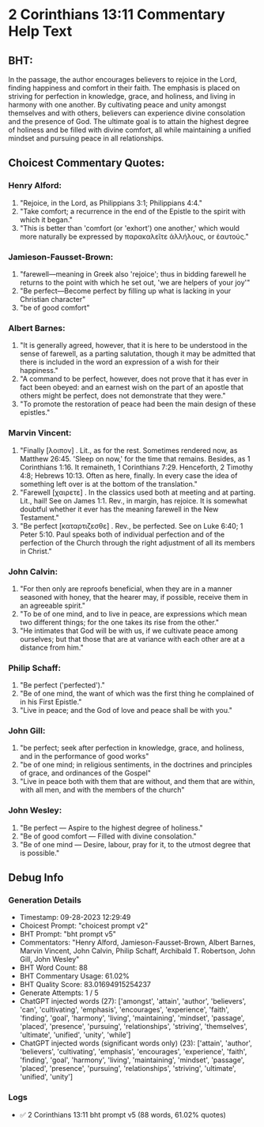 # 2 Corinthians 13:11 Commentary Help Text

## BHT:
In the passage, the author encourages believers to rejoice in the Lord, finding happiness and comfort in their faith. The emphasis is placed on striving for perfection in knowledge, grace, and holiness, and living in harmony with one another. By cultivating peace and unity amongst themselves and with others, believers can experience divine consolation and the presence of God. The ultimate goal is to attain the highest degree of holiness and be filled with divine comfort, all while maintaining a unified mindset and pursuing peace in all relationships.

## Choicest Commentary Quotes:
### Henry Alford:
1. "Rejoice, in the Lord, as Philippians 3:1; Philippians 4:4." 
2. "Take comfort; a recurrence in the end of the Epistle to the spirit with which it began." 
3. "This is better than 'comfort (or 'exhort') one another,' which would more naturally be expressed by παρακαλεῖτε ἀλλήλους, or ἑαυτούς."

### Jamieson-Fausset-Brown:
1. "farewell—meaning in Greek also 'rejoice'; thus in bidding farewell he returns to the point with which he set out, 'we are helpers of your joy'"
2. "Be perfect—Become perfect by filling up what is lacking in your Christian character"
3. "be of good comfort"

### Albert Barnes:
1. "It is generally agreed, however, that it is here to be understood in the sense of farewell, as a parting salutation, though it may be admitted that there is included in the word an expression of a wish for their happiness."
2. "A command to be perfect, however, does not prove that it has ever in fact been obeyed: and an earnest wish on the part of an apostle that others might be perfect, does not demonstrate that they were."
3. "To promote the restoration of peace had been the main design of these epistles."

### Marvin Vincent:
1. "Finally [λοιπον] . Lit., as for the rest. Sometimes rendered now, as Matthew 26:45. 'Sleep on now,' for the time that remains. Besides, as 1 Corinthians 1:16. It remaineth, 1 Corinthians 7:29. Henceforth, 2 Timothy 4:8; Hebrews 10:13. Often as here, finally. In every case the idea of something left over is at the bottom of the translation."
2. "Farewell [χαιρετε] . In the classics used both at meeting and at parting. Lit., hail! See on James 1:1. Rev., in margin, has rejoice. It is somewhat doubtful whether it ever has the meaning farewell in the New Testament."
3. "Be perfect [καταρτιζεσθε] . Rev., be perfected. See on Luke 6:40; 1 Peter 5:10. Paul speaks both of individual perfection and of the perfection of the Church through the right adjustment of all its members in Christ."

### John Calvin:
1. "For then only are reproofs beneficial, when they are in a manner seasoned with honey, that the hearer may, if possible, receive them in an agreeable spirit."
2. "To be of one mind, and to live in peace, are expressions which mean two different things; for the one takes its rise from the other."
3. "He intimates that God will be with us, if we cultivate peace among ourselves; but that those that are at variance with each other are at a distance from him."

### Philip Schaff:
1. "Be perfect ('perfected')."
2. "Be of one mind, the want of which was the first thing he complained of in his First Epistle."
3. "Live in peace; and the God of love and peace shall be with you."

### John Gill:
1. "be perfect; seek after perfection in knowledge, grace, and holiness, and in the performance of good works"
2. "be of one mind; in religious sentiments, in the doctrines and principles of grace, and ordinances of the Gospel"
3. "Live in peace both with them that are without, and them that are within, with all men, and with the members of the church"

### John Wesley:
1. "Be perfect — Aspire to the highest degree of holiness."
2. "Be of good comfort — Filled with divine consolation."
3. "Be of one mind — Desire, labour, pray for it, to the utmost degree that is possible."


## Debug Info
### Generation Details
- Timestamp: 09-28-2023 12:29:49
- Choicest Prompt: "choicest prompt v2"
- BHT Prompt: "bht prompt v5"
- Commentators: "Henry Alford, Jamieson-Fausset-Brown, Albert Barnes, Marvin Vincent, John Calvin, Philip Schaff, Archibald T. Robertson, John Gill, John Wesley"
- BHT Word Count: 88
- BHT Commentary Usage: 61.02%
- BHT Quality Score: 83.01694915254237
- Generate Attempts: 1 / 5
- ChatGPT injected words (27):
	['amongst', 'attain', 'author', 'believers', 'can', 'cultivating', 'emphasis', 'encourages', 'experience', 'faith', 'finding', 'goal', 'harmony', 'living', 'maintaining', 'mindset', 'passage', 'placed', 'presence', 'pursuing', 'relationships', 'striving', 'themselves', 'ultimate', 'unified', 'unity', 'while']
- ChatGPT injected words (significant words only) (23):
	['attain', 'author', 'believers', 'cultivating', 'emphasis', 'encourages', 'experience', 'faith', 'finding', 'goal', 'harmony', 'living', 'maintaining', 'mindset', 'passage', 'placed', 'presence', 'pursuing', 'relationships', 'striving', 'ultimate', 'unified', 'unity']

### Logs
- ✅ 2 Corinthians 13:11 bht prompt v5 (88 words, 61.02% quotes)